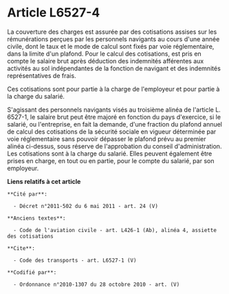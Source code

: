 # Article L6527-4

La couverture des charges est assurée par des cotisations assises sur les rémunérations perçues par les personnels navigants
au cours d'une année civile, dont le taux et le mode de calcul sont fixés par voie réglementaire, dans la limite d'un
plafond. Pour le calcul des cotisations, est pris en compte le salaire brut après déduction des indemnités afférentes aux
activités au sol indépendantes de la fonction de navigant et des indemnités représentatives de frais. 

Ces cotisations sont pour partie à la charge de l'employeur et pour partie à la charge du salarié.

S'agissant des personnels navigants visés au troisième alinéa de l'article L. 6527-1, le salaire brut peut être majoré en
fonction du pays d'exercice, si le salarié, ou l'entreprise, en fait la demande, d'une fraction du plafond annuel de calcul
des cotisations de la sécurité sociale en vigueur déterminée par voie réglementaire sans pouvoir dépasser le plafond prévu au
premier alinéa ci-dessus, sous réserve de l'approbation du conseil d'administration. Les cotisations sont à la charge du
salarié. Elles peuvent également être prises en charge, en tout ou en partie, pour le compte du salarié, par son employeur.

**Liens relatifs à cet article**

	**Cité par**:

	  - Décret n°2011-502 du 6 mai 2011 - art. 24 (V)

	**Anciens textes**:

	  - Code de l'aviation civile - art. L426-1 (Ab), alinéa 4, assiette des cotisations

	**Cite**:

	  - Code des transports - art. L6527-1 (V)

	**Codifié par**:

	  - Ordonnance n°2010-1307 du 28 octobre 2010 - art. (V)
